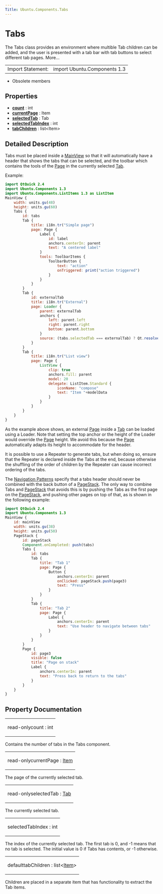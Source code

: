 ```yaml
---
Title: Ubuntu.Components.Tabs
---
```

        
Tabs
====

<span class="subtitle"></span>
The Tabs class provides an environment where multible Tab children can be added, and the user is presented with a tab bar with tab buttons to select different tab pages. More...

|                   |                              |
|-------------------|------------------------------|
| Import Statement: | import Ubuntu.Components 1.3 |

-   Obsolete members

<span id="properties"></span>
Properties
----------

-   ****[count](../../sdk-15.04.4/Ubuntu.Components.Tabs.md#count-prop)**** : int
-   ****[currentPage](../../sdk-15.04.4/Ubuntu.Components.Tabs.md#currentPage-prop)**** : Item
-   ****[selectedTab](../../sdk-15.04.4/Ubuntu.Components.Tabs.md#selectedTab-prop)**** : Tab
-   ****[selectedTabIndex](../../sdk-15.04.4/Ubuntu.Components.Tabs.md#selectedTabIndex-prop)**** : int
-   ****[tabChildren](../../sdk-15.04.4/Ubuntu.Components.Tabs.md#tabChildren-prop)**** : list&lt;Item&gt;

<span id="details"></span>
Detailed Description
--------------------

Tabs must be placed inside a [MainView](../../sdk-15.04.4/Ubuntu.Components.MainView.md) so that it will automatically have a header that shows the tabs that can be selected, and the toolbar which contains the tools of the [Page](../../sdk-15.04.4/Ubuntu.Components.Page.md) in the currently selected [Tab](../../sdk-15.04.4/Ubuntu.Components.Tab.md).

Example:

``` qml
import QtQuick 2.4
import Ubuntu.Components 1.3
import Ubuntu.Components.ListItems 1.3 as ListItem
MainView {
    width: units.gu(48)
    height: units.gu(60)
    Tabs {
        id: tabs
        Tab {
            title: i18n.tr("Simple page")
            page: Page {
                Label {
                    id: label
                    anchors.centerIn: parent
                    text: "A centered label"
                }
                tools: ToolbarItems {
                    ToolbarButton {
                        text: "action"
                        onTriggered: print("action triggered")
                    }
                }
            }
        }
        Tab {
            id: externalTab
            title: i18n.tr("External")
            page: Loader {
                parent: externalTab
                anchors {
                    left: parent.left
                    right: parent.right
                    bottom: parent.bottom
                }
                source: (tabs.selectedTab === externalTab) ? Qt.resolvedUrl("MyCustomPage.qml") : ""
            }
        }
        Tab {
            title: i18n.tr("List view")
            page: Page {
                ListView {
                    clip: true
                    anchors.fill: parent
                    model: 20
                    delegate: ListItem.Standard {
                        iconName: "compose"
                        text: "Item "+modelData
                    }
                }
            }
        }
    }
}
```

As the example above shows, an external [Page](../../sdk-15.04.4/Ubuntu.Components.Page.md) inside a [Tab](../../sdk-15.04.4/Ubuntu.Components.Tab.md) can be loaded using a Loader. Note that setting the top anchor or the height of the Loader would override the [Page](../../sdk-15.04.4/Ubuntu.Components.Page.md) height. We avoid this because the [Page](../../sdk-15.04.4/Ubuntu.Components.Page.md) automatically adapts its height to accommodate for the header.

It is possible to use a Repeater to generate tabs, but when doing so, ensure that the Repeater is declared inside the Tabs at the end, because otherwise the shuffling of the order of children by the Repeater can cause incorrect ordering of the tabs.

The [Navigation Patterns](http://design.ubuntu.com/apps/global-patterns/navigation) specify that a tabs header should never be combined with the back button of a [PageStack](../../sdk-15.04.4/Ubuntu.Components.PageStack.md). The only way to combine Tabs and [PageStack](../../sdk-15.04.4/Ubuntu.Components.PageStack.md) that avoids this is by pushing the Tabs as the first page on the [PageStack](../../sdk-15.04.4/Ubuntu.Components.PageStack.md), and pushing other pages on top of that, as is shown in the following example:

``` qml
import QtQuick 2.4
import Ubuntu.Components 1.3
MainView {
    id: mainView
    width: units.gu(38)
    height: units.gu(50)
    PageStack {
        id: pageStack
        Component.onCompleted: push(tabs)
        Tabs {
            id: tabs
            Tab {
                title: "Tab 1"
                page: Page {
                    Button {
                        anchors.centerIn: parent
                        onClicked: pageStack.push(page3)
                        text: "Press"
                    }
                }
            }
            Tab {
                title: "Tab 2"
                page: Page {
                    Label {
                        anchors.centerIn: parent
                        text: "Use header to navigate between tabs"
                    }
                }
            }
        }
        Page {
            id: page3
            visible: false
            title: "Page on stack"
            Label {
                anchors.centerIn: parent
                text: "Press back to return to the tabs"
            }
        }
    }
}
```

Property Documentation
----------------------

<table>
<colgroup>
<col width="100%" />
</colgroup>
<tbody>
<tr class="odd">
<td><p><span id="count-prop"></span><span class="qmlreadonly">read-only</span><span class="name">count</span> : <span class="type">int</span></p></td>
</tr>
</tbody>
</table>

Contains the number of tabs in the Tabs component.

<table>
<colgroup>
<col width="100%" />
</colgroup>
<tbody>
<tr class="odd">
<td><p><span id="currentPage-prop"></span><span class="qmlreadonly">read-only</span><span class="name">currentPage</span> : <span class="type"><a href="../../sdk-14.10/QtQuick.Item.md">Item</a></span></p></td>
</tr>
</tbody>
</table>

The page of the currently selected tab.

<table>
<colgroup>
<col width="100%" />
</colgroup>
<tbody>
<tr class="odd">
<td><p><span id="selectedTab-prop"></span><span class="qmlreadonly">read-only</span><span class="name">selectedTab</span> : <span class="type"><a href="../../sdk-15.04.4/Ubuntu.Components.Tab.md">Tab</a></span></p></td>
</tr>
</tbody>
</table>

The currently selected tab.

<table>
<colgroup>
<col width="100%" />
</colgroup>
<tbody>
<tr class="odd">
<td><p><span id="selectedTabIndex-prop"></span><span class="name">selectedTabIndex</span> : <span class="type">int</span></p></td>
</tr>
</tbody>
</table>

The index of the currently selected tab. The first tab is 0, and -1 means that no tab is selected. The initial value is 0 if Tabs has contents, or -1 otherwise.

<table>
<colgroup>
<col width="100%" />
</colgroup>
<tbody>
<tr class="odd">
<td><p><span id="tabChildren-prop"></span><span class="qmldefault">default</span><span class="name">tabChildren</span> : <span class="type">list</span>&lt;<span class="type"><a href="../../sdk-14.10/QtQuick.Item.md">Item</a></span>&gt;</p></td>
</tr>
</tbody>
</table>

Children are placed in a separate item that has functionality to extract the Tab items.

